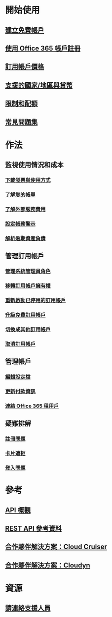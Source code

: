 # 開始使用
## [建立免費帳戶](https://azure.microsoft.com/free/)
## [使用 Office 365 帳戶註冊](../billing-use-existing-office-365-account-azure-subscription.md)
## [訂用帳戶價格](https://azure.microsoft.com/pricing/)
## [支援的國家/地區與貨幣](../billing-countries-and-currencies.md)
## [限制和配額](../azure-subscription-service-limits.md)
## [常見問題集](../billing-subscription-faq.md)
# 作法
## 監視使用情況和成本
### [下載發票與使用方式](../billing-download-azure-invoice-daily-usage-date.md)
### [了解您的帳單](billing-understand-your-bill.md)
### [了解外部服務費用](../billing-understand-your-azure-marketplace-charges.md)
### [設定帳務警示](../billing-set-up-alerts.md)
### [解析逾期資產負債](../billing-azure-subscription-past-due-balance.md)
## 管理訂用帳戶
### [管理系統管理員角色](../billing-add-change-azure-subscription-administrator.md)
### [移轉訂用帳戶擁有權](../billing-subscription-transfer.md)
### [重新啟動已停用的訂用帳戶](../billing-subscription-become-disable.md)
### [升級免費訂用帳戶](../billing-upgrade-azure-subscription.md)
### [切換成其他訂用帳戶](../billing-how-to-switch-azure-offer.md)
### [取消訂用帳戶](../billing-how-to-cancel-azure-subscription.md)
## 管理帳戶
### [編輯設定檔](../billing-how-to-change-azure-account-profile.md)
### [更新付款資訊](../billing-how-to-change-credit-card.md)
### [連結 Office 365 租用戶](../billing-add-office-365-tenant-to-azure-subscription.md)
## 疑難排解
### [註冊問題](../billing-troubleshoot-azure-sign-up-issues.md)
### [卡片遭拒](../billing-credit-card-fails-during-azure-sign-up.md)
### [登入問題](../billing-cannot-login-subscription.md)

# 參考
## [API 概觀](../billing-usage-rate-card-overview.md)
## [REST API 參考資料](https://msdn.microsoft.com/en-us/library/azure/1ea5b323-54bb-423d-916f-190de96c6a3c)
## [合作夥伴解決方案：Cloud Cruiser](../billing-usage-rate-card-partner-solution-cloudcruiser.md)
## [合作夥伴解決方案：Cloudyn](../billing-usage-rate-card-partner-solution-cloudyn.md)

# 資源
## [請連絡支援人員](../billing-how-to-create-billing-support-ticket.md)

<!--HONumber=Nov16_HO4-->


